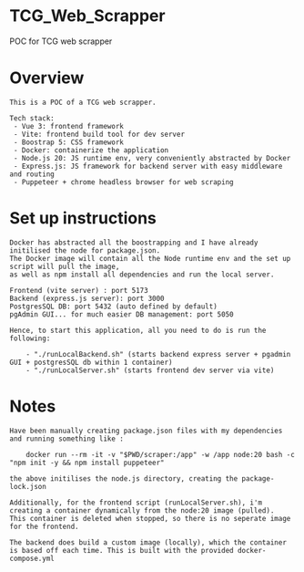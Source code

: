 # TCG_Web_Scrapper
POC for TCG web scrapper

# Overview
    This is a POC of a TCG web scrapper.

    Tech stack:
     - Vue 3: frontend framework
     - Vite: frontend build tool for dev server
     - Boostrap 5: CSS framework
     - Docker: containerize the application
     - Node.js 20: JS runtime env, very conveniently abstracted by Docker
     - Express.js: JS framework for backend server with easy middleware and routing
     - Puppeteer + chrome headless browser for web scraping

# Set up instructions

    Docker has abstracted all the boostrapping and I have already initilised the node for package.json.
    The Docker image will contain all the Node runtime env and the set up script will pull the image,
    as well as npm install all dependencies and run the local server.

    Frontend (vite server) : port 5173
    Backend (express.js server): port 3000
    PostgresSQL DB: port 5432 (auto defined by default)
    pgAdmin GUI... for much easier DB management: port 5050

    Hence, to start this application, all you need to do is run the following:

        - "./runLocalBackend.sh" (starts backend express server + pgadmin GUI + postgresSQL db within 1 container)
        - "./runLocalServer.sh" (starts frontend dev server via vite)

# Notes

    Have been manually creating package.json files with my dependencies and running something like :

        docker run --rm -it -v "$PWD/scraper:/app" -w /app node:20 bash -c "npm init -y && npm install puppeteer"
    
    the above initilises the node.js directory, creating the package-lock.json

    Additionally, for the frontend script (runLocalServer.sh), i'm creating a container dynamically from the node:20 image (pulled).
    This container is deleted when stopped, so there is no seperate image for the frontend.

    The backend does build a custom image (locally), which the container is based off each time. This is built with the provided docker-compose.yml

    